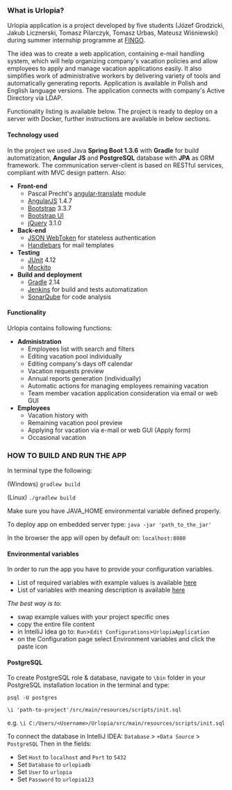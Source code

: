 ### What is Urlopia?
Urlopia application is a project developed by five students 
(Józef Grodzicki, Jakub Licznerski, Tomasz Pilarczyk, Tomasz Urbas, Mateusz Wiśniewski)
 during summer internship programme at [FINGO](http://www.fingo.pl/en/). 
 
 The idea was to create 
 a web application, containing e-mail handling system, which will help organizing company's vacation policies and 
 allow employees to apply and manage vacation applications easily. It also simplifies work
 of administrative workers by delivering variety of tools and automatically generating reports. Application is
 available in Polish and English language versions. The application connects with company's Active Directory via LDAP.
 
 Functionality listing is available below.
 The project is ready to deploy on a server with Docker, further instructions are available in below sections.

#### Technology used
In the project we used Java **Spring Boot 1.3.6** with **Gradle** for build automatization, 
**Angular JS** and **PostgreSQL** database with **JPA** as ORM framework. The communication
 server-client is based on RESTful services, compliant with MVC design pattern. Also:

- **Front-end**
    - Pascal Precht's [angular-translate](https://github.com/angular-translate/angular-translate) module
    - [AngularJS](https://angularjs.org/) 1.4.7
    - [Bootstrap](getbootstrap.com/) 3.3.7
    - [Bootstrap UI](https://angular-ui.github.io/bootstrap/)
    - [jQuery](https://jquery.com/) 3.1.0
- **Back-end**
    - [JSON WebToken](https://jwt.io/) for stateless authentication
    - [Handlebars](https://github.com/jknack/handlebars.java) for mail templates
- **Testing**
    - [JUnit](junit.org/) 4.12
    - [Mockito](site.mockito.org/)
- **Build and deployment**
    - [Gradle](https://gradle.org/) 2.14
    - [Jenkins](https://jenkins.io/) for build and tests automatization
    - [SonarQube](www.sonarqube.org/) for code analysis

#### Functionality
Urlopia contains following functions:

- **Administration**
    - Employees list with search and filters
    - Editing vacation pool individually
    - Editing company's days off calendar
    - Vacation requests preview
    - Annual reports generation (individually)
    - Automatic actions for managing employees remaining vacation
    - Team member vacation application consideration via email or web GUI
- **Employees**
    - Vacation history with 
    - Remaining vacation pool preview
    - Applying for vacation via e-mail or web GUI (Apply form)
    - Occasional vacation

### HOW TO BUILD AND RUN THE APP

In terminal type the following:

(Windows) `gradlew build`

(Linux)   `./gradlew build`

Make sure you have JAVA_HOME environmental variable defined properly.

To deploy app on embedded server type:
`java -jar 'path_to_the_jar'`

In the browser the app will open by default on:
`localhost:8080`

#### Environmental variables

In order to run the app you have to provide your configuration variables.

- List of required variables with example values is available [here](src/main/resources/env_var.txt)
- List of variables with meaning description is available [here](src/main/resources/env_var.md)

*The best way is to:*
- swap example values with your project specific ones
- copy the entire file content
- in IntelliJ Idea go to: `Run`>`Edit Configurations`>`UrlopiaApplication`
- on the Configuration page select Environment variables and click the paste icon

#### PostgreSQL
To create PostgreSQL role & database, navigate to `\bin` folder in your
PostgreSQL installation location in the terminal and type:

`psql -U postgres`

`\i 'path-to-project'/src/main/resources/scripts/init.sql`

e.g. `\i C:/Users/<Username>/Urlopia/src/main/resources/scripts/init.sql`


To connect the database in IntelliJ IDEA:
`Database` > `+Data Source` > `PostgreSQL`
Then in the fields:
- Set `Host` to `localhost` and `Port` to `5432`
- Set `Database` to `urlopiadb`
- Set `User` to `urlopia`
- Set `Password` to `urlopia123`